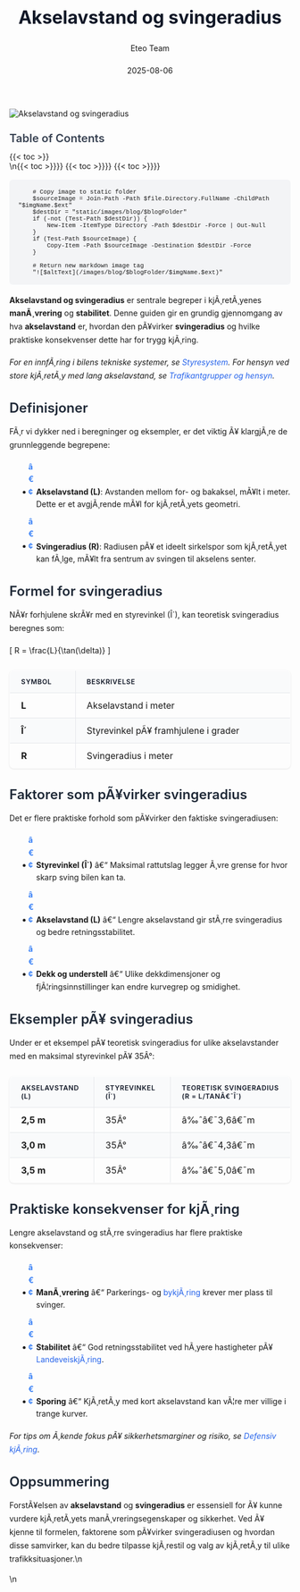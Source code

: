 ﻿---
title: "Akselavstand og svingeradius"
date: 2025-08-06
draft: false
author: "Eteo Team"
description: "Lær hvordan akselavstand påvirker svingradius, kjøretøyets manøvrering og stabilitet. Inkluderer beregninger, eksempler og praktiske råd for trygg kjøring."
categories: ["Driving Theory"]
tags: ["driving", "theory", "safety"]
featured_image: "/images/blog/akselavstand-og-svingeradius/akselavstand-og-svingeradius-image.svg"
---

<style>
/* Base text styling */
.article-content {
  font-family: 'Inter', -apple-system, BlinkMacSystemFont, 'Segoe UI', Roboto, Oxygen, Ubuntu, Cantarell, 'Open Sans', 'Helvetica Neue', sans-serif;
  line-height: 1.6;
  color: #1f2937;
  font-size: 16px;
}

/* Headers */
h1 {
  font-size: 2rem;
  font-weight: 700;
  margin: 2rem 0 1.5rem;
  color: #111827;
}

h2 {
  font-size: 1.5rem;
  font-weight: 600;
  margin: 2rem 0 1rem;
  color: #1f2937;
}

h3 {
  font-size: 1.25rem;
  font-weight: 600;
  margin: 1.5rem 0 0.75rem;
  color: #374151;
}

/* Paragraphs */
p {
  margin: 1rem 0;
  line-height: 1.7;
}

/* Lists */
ul, ol {
  margin: 1rem 0 1rem 1.5rem;
  padding-left: 1rem;
}

li {
  margin-bottom: 0.5rem;
  line-height: 1.6;
  position: relative;
  padding-left: 0.5rem;
}

ul > li::before {
  content: 'â€¢';
  color: #3b82f6;
  font-weight: bold;
  display: inline-block;
  width: 1em;
  margin-left: -1em;
}

/* Links */
a {
  color: #2563eb;
  text-decoration: none;
  transition: color 0.2s ease;
}

a:hover {
  color: #1d4ed8;
  text-decoration: underline;
}

/* Code blocks */
pre, code {
  font-family: 'SFMono-Regular', Consolas, 'Liberation Mono', Menlo, monospace;
  background-color: #f3f4f6;
  border-radius: 0.375rem;
  font-size: 0.875em;
}

pre {
  padding: 1rem;
  overflow-x: auto;
  margin: 1rem 0;
}

code {
  padding: 0.2em 0.4em;
}

/* Blockquotes */
blockquote {
  border-left: 4px solid #e5e7eb;
  margin: 1.5rem 0;
  padding: 0.75rem 1rem 0.75rem 1.5rem;
  background-color: #f9fafb;
  color: #4b5563;
  font-style: italic;
}

/* Tables */
table {
  margin: 1.5rem auto !important;
  border-collapse: collapse !important;
  width: 100% !important;
  max-width: 100%;
  box-shadow: 0 1px 3px rgba(0,0,0,0.1) !important;
  border-radius: 0.5rem !important;
  overflow: hidden !important;
  border: 1px solid #e5e7eb !important;
  display: table !important;
}

th, td {
  padding: 0.75rem 1.25rem !important;
  text-align: left !important;
  border: 1px solid #e5e7eb !important;
  vertical-align: top;
}

th {
  background-color: #f9fafb !important;
  font-weight: 600 !important;
  color: #111827 !important;
  text-transform: uppercase !important;
  font-size: 0.75rem !important;
  letter-spacing: 0.05em !important;
}

tr:nth-child(even) {
  background-color: #f9fafb !important;
}

tr:hover {
  background-color: #f3f4f6 !important;
}

/* Responsive adjustments */
@media (max-width: 768px) {
  .article-content {
    font-size: 15px;
  }
  
  h1 { font-size: 1.75rem; }
  h2 { font-size: 1.375rem; }
  h3 { font-size: 1.125rem; }
  
  table {
    display: block !important;
    overflow-x: auto !important;
    -webkit-overflow-scrolling: touch;
  }
}
</style>


<div class="blog-content">
  <div class="featured-image">
    <img src="/images/blog/akselavstand-og-svingeradius/akselavstand-og-svingeradius-image.svg" alt="Akselavstand og svingeradius" class="img-fluid rounded">
  </div>

  <div class="toc-container mt-4 mb-4">
    <h3>Table of Contents</h3>
    {{< toc >}}
  </div>

  <div class="blog-body">\n{{< toc >}}}}
{{< toc >}}}}
{{< toc >}}}}

        
        
        # Copy image to static folder
        $sourceImage = Join-Path -Path $file.Directory.FullName -ChildPath "$imgName.$ext"
        $destDir = "static/images/blog/$blogFolder"
        if (-not (Test-Path $destDir)) {
            New-Item -ItemType Directory -Path $destDir -Force | Out-Null
        }
        if (Test-Path $sourceImage) {
            Copy-Item -Path $sourceImage -Destination $destDir -Force
        }
        
        # Return new markdown image tag
        "![$altText](/images/blog/$blogFolder/$imgName.$ext)"
    

**Akselavstand og svingeradius** er sentrale begreper i kjÃ¸retÃ¸yenes **manÃ¸vrering** og **stabilitet**. Denne guiden gir en grundig gjennomgang av hva **akselavstand** er, hvordan den pÃ¥virker **svingeradius** og hvilke praktiske konsekvenser dette har for trygg kjÃ¸ring.

*For en innfÃ¸ring i bilens tekniske systemer, se [Styresystem](/blogs/teori/styresystem "Styresystem (servostyring, retningsstabilitet, dÃ¸dgang, forstilling, lufttrykk, ESP m.m.)").*
*For hensyn ved store kjÃ¸retÃ¸y med lang akselavstand, se [Trafikantgrupper og hensyn](/blogs/teori/trafikantgrupper-og-hensyn "Trafikantgrupper og hensyn - SÃ¥rbare trafikanter og hensynsregler").*

## Definisjoner

FÃ¸r vi dykker ned i beregninger og eksempler, er det viktig Ã¥ klargjÃ¸re de grunnleggende begrepene:

* **Akselavstand (L)**: Avstanden mellom for- og bakaksel, mÃ¥lt i meter. Dette er et avgjÃ¸rende mÃ¥l for kjÃ¸retÃ¸yets geometri.
* **Svingeradius (R)**: Radiusen pÃ¥ et ideelt sirkelspor som kjÃ¸retÃ¸yet kan fÃ¸lge, mÃ¥lt fra sentrum av svingen til akselens senter.

## Formel for svingeradius

NÃ¥r forhjulene skrÃ¥r med en styrevinkel (Î´), kan teoretisk svingeradius beregnes som:

\[ R = \frac{L}{\tan(\delta)} \]

| Symbol | Beskrivelse                         |
|--------|-------------------------------------|
| **L**  | Akselavstand i meter               |
| **Î´**  | Styrevinkel pÃ¥ framhjulene i grader |
| **R**  | Svingeradius i meter               |

## Faktorer som pÃ¥virker svingeradius

Det er flere praktiske forhold som pÃ¥virker den faktiske svingeradiusen:

* **Styrevinkel (Î´)** â€“ Maksimal rattutslag legger Ã¸vre grense for hvor skarp sving bilen kan ta.
* **Akselavstand (L)** â€“ Lengre akselavstand gir stÃ¸rre svingeradius og bedre retningsstabilitet.
* **Dekk og understell** â€“ Ulike dekkdimensjoner og fjÃ¦ringsinnstillinger kan endre kurvegrep og smidighet.

## Eksempler pÃ¥ svingeradius

Under er et eksempel pÃ¥ teoretisk svingeradius for ulike akselavstander med en maksimal styrevinkel pÃ¥ 35Â°:

| Akselavstand (L) | Styrevinkel (Î´) | Teoretisk svingeradius (R = L/tanâ€¯Î´) |
|------------------|-----------------|-------------------------------------|
| **2,5 m**        | 35Â°             | â‰ˆâ€¯3,6â€¯m                             |
| **3,0 m**        | 35Â°             | â‰ˆâ€¯4,3â€¯m                             |
| **3,5 m**        | 35Â°             | â‰ˆâ€¯5,0â€¯m                             |

## Praktiske konsekvenser for kjÃ¸ring

Lengre akselavstand og stÃ¸rre svingeradius har flere praktiske konsekvenser:

* **ManÃ¸vrering** â€“ Parkerings- og [bykjÃ¸ring](/blogs/teori/bykjoring "BykjÃ¸ring - Trygg og effektiv kjÃ¸ring i urbane omrÃ¥der") krever mer plass til svinger.
* **Stabilitet** â€“ God retningsstabilitet ved hÃ¸yere hastigheter pÃ¥ [LandeveiskjÃ¸ring](/blogs/teori/landeveiskjoring "LandeveiskjÃ¸ring - Guide til sikker kjÃ¸ring pÃ¥ norske landeveier").
* **Sporing** â€“ KjÃ¸retÃ¸y med kort akselavstand kan vÃ¦re mer villige i trange kurver.

*For tips om Ã¸kende fokus pÃ¥ sikkerhetsmarginer og risiko, se [Defensiv kjÃ¸ring](/blogs/teori/defensiv-kjoring "Defensiv kjÃ¸ring - Prinsipper og teknikker for trygg kjÃ¸ring").*

## Oppsummering

ForstÃ¥elsen av **akselavstand** og **svingeradius** er essensiell for Ã¥ kunne vurdere kjÃ¸retÃ¸yets manÃ¸vreringsegenskaper og sikkerhet. Ved Ã¥ kjenne til formelen, faktorene som pÃ¥virker svingeradiusen og hvordan disse samvirker, kan du bedre tilpasse kjÃ¸restil og valg av kjÃ¸retÃ¸y til ulike trafikksituasjoner.\n  </div>\n</div>